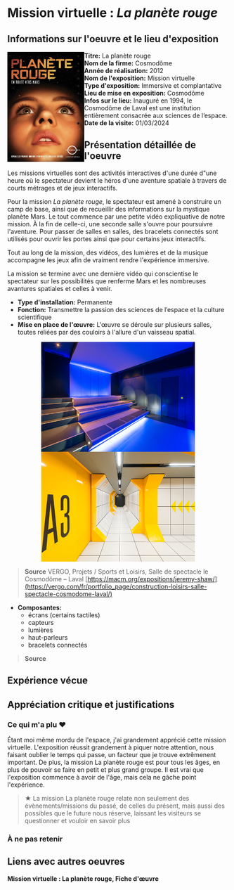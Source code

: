 # Mission virtuelle : *La planète rouge*
## Informations sur l'oeuvre et le lieu d'exposition

<img align="left" width="175" height="250" src="media/affiche.png">

- **Titre:** La planète rouge
- **Nom de la firme:** Cosmodôme
- **Année de réalisation:** 2012
- **Nom de l'exposition:** Mission virtuelle
- **Type d'exposition:** Immersive et complantative 
- **Lieu de mise en exposition:** Cosmodôme
- **Infos sur le lieu:** Inauguré en 1994, le Cosmodôme de Laval est une institution entièrement consacrée aux sciences de l’espace.
- **Date de la visite:** 01/03/2024

## Présentation détaillée de l'oeuvre

Les missions virtuelles sont des activités interactives d'une durée d"une heure où le spectateur devient le héros d'une aventure spatiale à travers de courts métrages et de jeux interactifs.

Pour la mission *La planète rouge*, le spectateur est amené à construire un camp de base, ainsi que de recueillir des informations sur la mystique planète Mars. Le tout commence par une petite vidéo expliquative de notre mission. À la fin de celle-ci, une seconde salle s'ouvre pour poursuivre l'aventure. Pour passer de salles en salles, des bracelets connectés sont utilisés pour ouvrir les portes ainsi que pour certains jeux interactifs.

Tout au long de la mission, des vidéos, des lumières et de la musique accompagne les jeux afin de vraiment rendre l'expérience immersive.

La mission se termine avec une dernière vidéo qui conscientise le spectateur sur les possibilités que renferme Mars et les nombreuses avantures spatiales et celles à venir.

- **Type d'installation:** Permanente
- **Fonction:** Transmettre la passion des sciences de l’espace et la culture scientifique
- **Mise en place de l'œuvre:** L'œuvre se déroule sur plusieurs salles, toutes reliées par des couloirs à l'allure d'un vaisseau spatial.

 <div align="center">
 <img align="top" width="350" height="250" src="media/salle.jpeg">
 <img align="top" width="350" height="250" src="media/couloir.jpeg">
 </div>

> **Source** VERGO, Projets / Sports et Loisirs, Salle de spectacle le Cosmodôme – Laval [https://macm.org/expositions/jeremy-shaw/](https://vergo.com/fr/portfolio_page/construction-loisirs-salle-spectacle-cosmodome-laval/)

- **Composantes:**
  - écrans (certains tactiles)
  - capteurs
  - lumières
  - haut-parleurs
  - bracelets connectés

> **Source**

## Expérience vécue

## Appréciation critique et justifications
### Ce qui m'a plu ♥

Étant moi même mordu de l'espace, j'ai grandement apprécié cette mission virtuelle. L'exposition réussit grandement à piquer notre attention, nous faisant oublier le temps qui passe, un facteur que je trouve extrêmenent important. De plus, la mission La planète rouge est pour tous les âges, en plus de pouvoir se faire en petit et plus grand groupe. Il est vrai que l'exposition commence à avoir de l'âge, mais cela ne gâche point l'expérience.

> ★ La mission La planète rouge relate non seulement des évènements/missions du passé, de celles du présent, mais aussi des possibles que le future nous réserve, laissant les visiteurs se questionner et vouloir en savoir plus

### À ne pas retenir

## Liens avec autres oeuvres

**Mission virtuelle : La planète rouge, Fiche d'œuvre**
